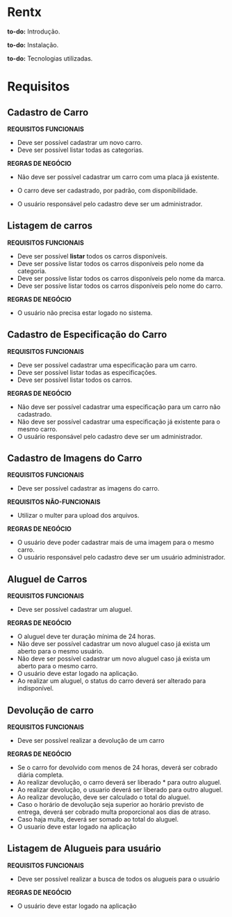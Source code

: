 # Rentx

**to-do:** Introdução.

**to-do:** Instalação.

**to-do:** Tecnologias utilizadas.

# Requisitos
## Cadastro de Carro

**REQUISITOS FUNCIONAIS**
* Deve ser possível cadastrar um novo carro. 
* Deve ser possível listar todas as categorias.

 **REGRAS DE NEGÓCIO** 
* Não deve ser possível cadastrar um carro com uma placa já existente. 
* O carro deve ser cadastrado, por padrão, com disponibilidade.

* O usuário responsável pelo cadastro deve ser um administrador.

## Listagem de carros

 **REQUISITOS FUNCIONAIS** 
* Deve ser possível **listar** todos os carros disponíveis. 
* Deve ser possíve listar todos os carros disponíveis pelo nome da categoria. 
* Deve ser possíve listar todos os carros disponíveis pelo nome da marca. 
* Deve ser possíve listar todos os carros disponíveis pelo nome do carro.

 **REGRAS DE NEGÓCIO** 
* O usuário não precisa estar logado no sistema.

## Cadastro de Especificação do Carro

 **REQUISITOS FUNCIONAIS** 
* Deve ser possível cadastrar uma especificação para um carro. 
* Deve ser possível listar todas as especificações. 
* Deve ser possível listar todos os carros.

 **REGRAS DE NEGÓCIO** 
* Não deve ser possível cadastrar uma especificação para um carro não cadastrado. 
* Não deve ser possível cadastrar uma especificação já existente para o mesmo carro. 
* O usuário responsável pelo cadastro deve ser um administrador.

## Cadastro de Imagens do Carro

**REQUISITOS FUNCIONAIS**
* Deve ser possível cadastrar as imagens do carro.

**REQUISITOS NÃO-FUNCIONAIS** 
* Utilizar o multer para upload dos arquivos.

**REGRAS DE NEGÓCIO** 
* O usuário deve poder cadastrar mais de uma imagem para o mesmo carro. 
* O usuário responsável pelo cadastro deve ser um usuário administrador.

## Aluguel de Carros

**REQUISITOS FUNCIONAIS**
* Deve ser possível cadastrar um aluguel.

**REGRAS DE NEGÓCIO**
* O aluguel deve ter duração mínima de 24 horas. 
* Não deve ser possível cadastrar um novo aluguel caso já exista um aberto para o mesmo usuário. 
* Não deve ser possível cadastrar um novo aluguel caso já exista um aberto para o mesmo carro. 
* O usuário deve estar logado na aplicação.
* Ao realizar um aluguel, o status do carro deverá ser alterado para indisponível.

## Devolução de carro

**REQUISITOS FUNCIONAIS**

* Deve ser possível realizar a devolução de um carro

**REGRAS DE NEGÓCIO**

* Se o carro for devolvido com menos de 24 horas, deverá ser cobrado diária completa.
* Ao realizar devolução, o carro deverá ser liberado * para outro aluguel.
* Ao realizar devolução, o usuario deverá ser liberado para outro aluguel.
* Ao realizar devolução, deve ser calculado o total do aluguel.
* Caso o horário de devolução seja superior ao horário previsto de entrega, deverá ser cobrado multa proporcional aos dias de atraso.
* Caso haja multa, deverá ser somado ao total do aluguel.
* O usuario deve estar logado na aplicação

## Listagem de Alugueis para usuário

**REQUISITOS FUNCIONAIS**
* Deve ser possível realizar a busca de todos os alugueis para o usuário

**REGRAS DE NEGÓCIO**
* O usuário deve estar logado na aplicação